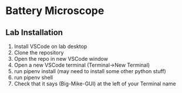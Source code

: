 # Battery Microscope

## Lab Installation

1. Install VSCode on lab desktop
2. Clone the repository
3. Open the repo in new VSCode window
4. Open a new VSCode terminal (Terminal->New Terminal)
5. run pipenv install (may need to install some other python stuff)
6. run pipenv shell
7. Check that it says (Big-Mike-GUI) at the left of your Terminal name